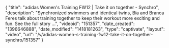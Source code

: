 {
    "title": "adidas Women's Training FW12 | Take it on together - Synchro",
    "description": "Synchronized swimmers and identical twins, Bia and Branca Feres talk about training together to keep their workout more exciting and fun. See the full story ...",
    "videoid": "151357",
    "date_created": "1396646888",
    "date_modified": "1418181263",
    "type": "captivate",
    "layout": "video",
    "url": "\/v\/adidas-women-s-training-fw12-take-it-on-together-synchro\/151357"
}